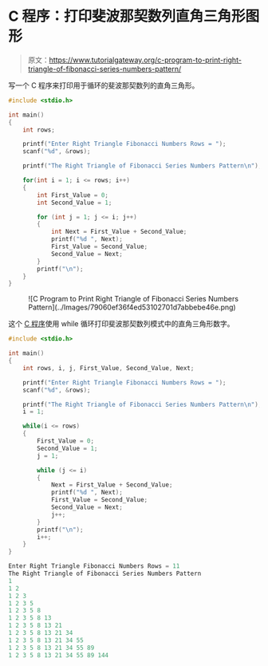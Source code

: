 # C 程序：打印斐波那契数列直角三角形图形

> 原文：<https://www.tutorialgateway.org/c-program-to-print-right-triangle-of-fibonacci-series-numbers-pattern/>

写一个 C 程序来打印用于循环的斐波那契数列的直角三角形。

```c
#include <stdio.h>

int main()
{
	int rows;

	printf("Enter Right Triangle Fibonacci Numbers Rows = ");
	scanf("%d", &rows);

	printf("The Right Triangle of Fibonacci Series Numbers Pattern\n");

	for(int i = 1; i <= rows; i++)  
	{
		int First_Value = 0;
		int Second_Value = 1;

		for (int j = 1; j <= i; j++)
		{
			int Next = First_Value + Second_Value;
			printf("%d ", Next);
			First_Value = Second_Value;
			Second_Value = Next;
		}
		printf("\n");
	}
}
```

<figure class="wp-block-image size-large">![C Program to Print Right Triangle of Fibonacci Series Numbers Pattern](../Images/79060ef36f4ed53102701d7abbebe46e.png)</figure>

这个 [C 程序](https://www.tutorialgateway.org/c-programming-examples/)使用 while 循环打印斐波那契数列模式中的直角三角形数字。

```c
#include <stdio.h>

int main()
{
	int rows, i, j, First_Value, Second_Value, Next;

	printf("Enter Right Triangle Fibonacci Numbers Rows = ");
	scanf("%d", &rows);

	printf("The Right Triangle of Fibonacci Series Numbers Pattern\n");
	i = 1;

	while(i <= rows)  
	{
		First_Value = 0;
		Second_Value = 1;
		j = 1;

		while (j <= i)
		{
			Next = First_Value + Second_Value;
			printf("%d ", Next);
			First_Value = Second_Value;
			Second_Value = Next;
			j++;
		}
		printf("\n");
		i++;
	}
}
```

```c
Enter Right Triangle Fibonacci Numbers Rows = 11
The Right Triangle of Fibonacci Series Numbers Pattern
1 
1 2 
1 2 3 
1 2 3 5 
1 2 3 5 8 
1 2 3 5 8 13 
1 2 3 5 8 13 21 
1 2 3 5 8 13 21 34 
1 2 3 5 8 13 21 34 55 
1 2 3 5 8 13 21 34 55 89 
1 2 3 5 8 13 21 34 55 89 144
```
